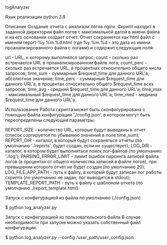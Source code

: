 logAnalyzer

Язык реализации
python 3.8

Описание
Создание отчета с анализом логов nginx.
Скрипт находит в заданной директории файл логов с максимальной датой в имени
файла и на его основании создает отчет. Отчет сохраняется как html файл
c именем report-%y.%m.%d.html (где %y.%m.%d - это дата из имени
проанализированного файла с логами) и содержит следующие поля:

url - URL, к которому выполнялся запрос;
count - сколько раз встречается URL в проанализированном файле лога;
count_perc - сколько раз встречается URL, в процентнах относительно общего
числа запросов;
time_sum - суммарный $request_time для данного URL'а, абсолютное значение;
time_perc - суммарный $request_time для данного URL'а, в процентах
относительно общего $request_time всех запросов;
time_avg - средний $request_time для данного URL'а;
time_max - максимальный $request_time для данного URL'а;
time_med - медиана $request_time для данного URL'а.


Использование
Работа скрипта может быть сконфигурирована с помощью файла конфигурации
'./config.json', в котором могут быть переопределены следующие параметры:

REPORT_SIZE - количество URL, которые будут выведены в отчет (список
сортируется по убыванию значений в поле time_sum);
REPORT_DIR - каталог, в который будут сохраняться отчеты
(по умолчанию './reports', будет создан, если не существует);
LOG_DIR - каталог, в котором будет выполняться поиск лог-файлов
(по умолчанию './log');
PARSING_ERROR_LIMIT - лимит ошибок парсинга записей файла логов (в процентах
от общего количества записей в файле логов), при превышении которого отчет не
будет создан (по умолчанию 20);
LOG_FILE_APP_PATH - путь к файлу, в который будут записан лог работы скрипта
(по умолчанию не задан, лог выводится в stdout);
TEMPLATE_REPORT_PATH - путь к файлу с шаблоном отчета (по умолчанию
./report_template.html).


Запуск с конфигурацией из файла по умолчанию (./config.json)

$ python log_analyzer.py



Запуск с конфигурацией из пользовательского файла
В случае необходимости при запуске можно указать собственный файл конфигурации.

$ python log_analyzer.py --config /user_path/user_config.json